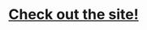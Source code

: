 # [Check out the site!](https://kc-lc101-june-22.github.io/js-assignment-5-launch-checklist-deepti-tri/)
